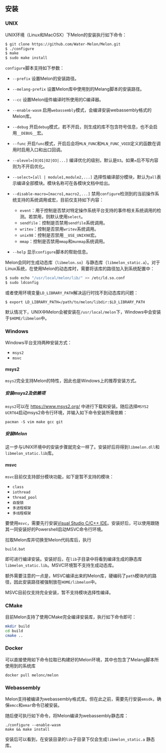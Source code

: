 ## 安装



### UNIX

UNIX环境（Linux和MacOSX）下Melon的安装执行如下命令：

```bash
$ git clone https://github.com/Water-Melon/Melon.git
$ ./configure
$ make
$ sudo make install
```

`configure`脚本支持如下参数：

- `--prefix` 设置Melon的安装路径。
- `--melang-prefix` 设置Melon库中使用到的Melang脚本的安装路径。
- `--cc` 设置Melon组件编译时所使用的C编译器。
- `--enable-wasm` 启用`webassembly`模式，会编译安装webassembly格式的Melon库。
- `--debug` 开启`debug`模式，若不开启，则生成的库不包含符号信息，也不会启用`__DEBUG__`宏。
- `--func` 开启`func`模式，开启后会将`MLN_FUNC`和`MLN_FUNC_VOID`定义的函数在调用时启用入口和出口回调。
- `--olevel=[O|O1|O2|O3|...]` 编译优化的级别，默认是`O3`。如果`=`后不写内容则为不开启优化。
- `--select=[all | module1,module2,...]` 选择性编译部分模块，默认为`all`表示编译全部模块。模块名称可在各模块文档中给出。
- `--disable-macro=[macro1,macro2,...]` 禁用`configure`检测到的当前操作系统支持的系统调用或宏，目前仅支持如下内容：
  - `event`：用于控制是否禁对特定操作系统平台支持的事件相关系统调用的检测。若禁用，则默认使用`select`。
  - `sendfile`：控制是否禁用`sendfile`系统调用。
  - `writev`：控制是否禁用`writev`系统调用。
  - `unix98`：控制是否禁用`__USE_UNIX98`宏。
  - `mmap`：控制是否禁用`mmap`和`munmap`系统调用。

- `--help` 显示`configure`脚本的帮助信息。



Melon会同时生成动态库（`libmelon.so`）与静态库（`libmelon_static.a`）。对于Linux系统，在使用Melon的动态库时，需要将该库的路径加入到系统配置中：

```bash
$ sudo echo "/usr/local/melon/lib/" >> /etc/ld.so.conf
$ sudo ldconfig
```

或者使用环境变量`LD_LIBRARY_PATH`解决运行时找不到动态库的问题：

```shell
$ export LD_LIBRARY_PATH=/path/to/melon/libdir:$LD_LIBRARY_PATH
```



默认情况下，UNIX中Melon会被安装在`/usr/local/melon`下，Windows中会安装于`$HOME/libmelon`中。



### Windows

Windows平台支持两种安装方式：

- `msys2`
- `msvc`



#### msys2

`msys2`完全支持Melon的特性，因此也是Windows上的推荐安装方式。

##### 安装msys2及依赖项

`msys2`可以在 https://www.msys2.org/ 中进行下载和安装。随后选择`MSYS2 UCRT64`启动msys2命令行环境，并输入如下命令安装所需依赖：

```
pacman -S vim make gcc git
```

##### 安装Melon

这一步与UNIX环境中的安装步骤就完全一样了。安装好后将得到`libmelon.dll`和`libmelon_static.lib`库。



#### msvc

`msvc`目前仅支持部分模块功能，如下是暂不支持的模块：

- `class`
- `iothread`
- `thread_pool`
- `自旋锁`
- `多进程框架`
- `多线程框架`

要使用`msvc`，需要先行安装[Visual Studio C/C++ IDE](https://visualstudio.microsoft.com/vs/features/cplusplus/)。安装好后，可以使用跟随其一同安装好的Powershell启动MSVC命令行环境。

拉取Melon库并切换至Melon代码库后，执行

```
build.bat
```

即可进行编译安装。安装好后，在`lib`子目录中将看到编译生成的静态库`libmelon_static.lib`。MSVC环境暂不支持生成动态库。

额外需要注意的一点是，MSVC编译出来的Melon库，硬编码了`path`模块内的路径，因此安装路径被强制放在`HOME/libmelon`中。

MSVC目前仅支持完全安装，暂不支持模块选择性编译。



### CMake

目前Melon支持了使用CMake完全编译安装库，执行如下命令即可：

```bash
mkdir build
cd build
cmake ..
```



### Docker

可以直接使用如下命令拉取已构建好的Melon环境，其中也包含了Melang脚本所使用到的系统库

```shell
docker pull melonc/melon
```



### Webassembly

Melon支持被编译为webassembly格式库。但在此之前，需要先行安装`emsdk`，确保`emcc`和`emar`命令已被安装。

随后便可执行如下命令，将Melon编译为webassembly静态库：

```
./configure --enable-wasm
make && make install
```

安装后可以看到，在安装目录的`lib`子目录下仅会生成`libmelon_static.a` 静态库。
